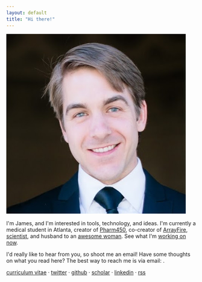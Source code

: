 ```yaml
---
layout: default
title: "Hi there!"
---
```


<img class="thumb" src="malcolm.jpg">

I'm James, and I'm interested in tools, technology, and ideas.  I'm currently
a medical student in Atlanta, creator of [Pharm450](//pharm450.com),
co-creator of [ArrayFire](http://arrayfire.com),
[scientist](/pubs/research.html), and husband to an [awesome woman].  See what
I'm [working on now][now].

 [awesome woman]: http://www.insleyrace.com/Associates/Malcolm-Kristin-Elizabeth.shtml

I'd really like to hear from you, so shoot me an email!  Have some thoughts on
what you read here? The best way to reach me is via email: <a
id="email"></a>.

[curriculum vitae](/cv) &middot;
<a href="https://twitter.com/jgmalcolm">twitter</a> &middot;
<a href="https://github.com/jgmalcolm">github</a> &middot;
<a href="https://scholar.google.com/citations?user=Tp8uTioAAAAJ">scholar</a> &middot;
<a href="https://www.linkedin.com/in/jgmalcolm">linkedin</a> &middot;
<a href="/atom.xml" title="Subscribe (Atom)">rss</a>

<script>
<!--
var email = "me" + "@" + "jgmal";
email += "colm.com";
$("#email").attr("href", "mailto:" + email).html(email);
//-->
</script>

[now]: /now
